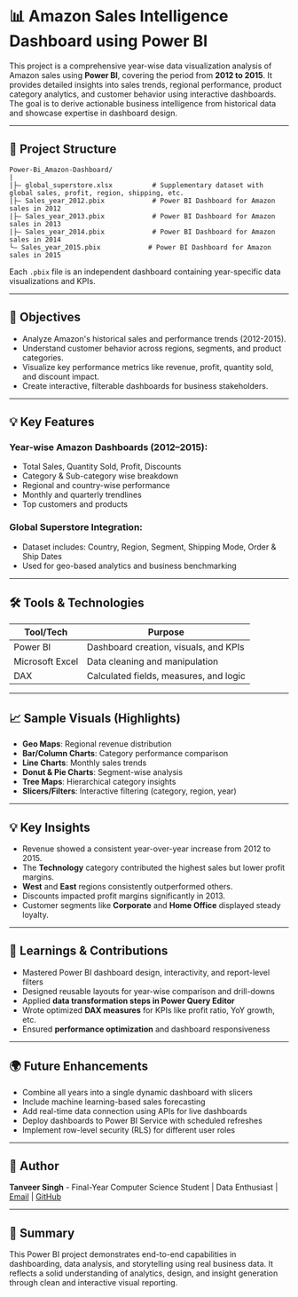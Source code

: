 # 📊 Amazon Sales Intelligence Dashboard using Power BI

This project is a comprehensive year-wise data visualization analysis of Amazon sales using **Power BI**, covering the period from **2012 to 2015**. It provides detailed insights into sales trends, regional performance, product category analytics, and customer behavior using interactive dashboards. The goal is to derive actionable business intelligence from historical data and showcase expertise in dashboard design.

---

## 📂 Project Structure

```
Power-Bi_Amazon-Dashboard/
|
|├— global_superstore.xlsx          # Supplementary dataset with global sales, profit, region, shipping, etc.
|├— Sales_year_2012.pbix            # Power BI Dashboard for Amazon sales in 2012
|├— Sales_year_2013.pbix            # Power BI Dashboard for Amazon sales in 2013
|├— Sales_year_2014.pbix            # Power BI Dashboard for Amazon sales in 2014
└— Sales_year_2015.pbix            # Power BI Dashboard for Amazon sales in 2015
```

Each `.pbix` file is an independent dashboard containing year-specific data visualizations and KPIs.

---

## 📌 Objectives

* Analyze Amazon's historical sales and performance trends (2012-2015).
* Understand customer behavior across regions, segments, and product categories.
* Visualize key performance metrics like revenue, profit, quantity sold, and discount impact.
* Create interactive, filterable dashboards for business stakeholders.

---

## 💡 Key Features

### Year-wise Amazon Dashboards (2012–2015):

* Total Sales, Quantity Sold, Profit, Discounts
* Category & Sub-category wise breakdown
* Regional and country-wise performance
* Monthly and quarterly trendlines
* Top customers and products

### Global Superstore Integration:

* Dataset includes: Country, Region, Segment, Shipping Mode, Order & Ship Dates
* Used for geo-based analytics and business benchmarking

---

## 🛠️ Tools & Technologies

| Tool/Tech       | Purpose                                |
| --------------- | -------------------------------------- |
| Power BI        | Dashboard creation, visuals, and KPIs  |
| Microsoft Excel | Data cleaning and manipulation         |
| DAX             | Calculated fields, measures, and logic |

---

## 📈 Sample Visuals (Highlights)

* **Geo Maps**: Regional revenue distribution
* **Bar/Column Charts**: Category performance comparison
* **Line Charts**: Monthly sales trends
* **Donut & Pie Charts**: Segment-wise analysis
* **Tree Maps**: Hierarchical category insights
* **Slicers/Filters**: Interactive filtering (category, region, year)

---

## 💡 Key Insights

* Revenue showed a consistent year-over-year increase from 2012 to 2015.
* The **Technology** category contributed the highest sales but lower profit margins.
* **West** and **East** regions consistently outperformed others.
* Discounts impacted profit margins significantly in 2013.
* Customer segments like **Corporate** and **Home Office** displayed steady loyalty.

---

## 🧠 Learnings & Contributions

* Mastered Power BI dashboard design, interactivity, and report-level filters
* Designed reusable layouts for year-wise comparison and drill-downs
* Applied **data transformation steps in Power Query Editor**
* Wrote optimized **DAX measures** for KPIs like profit ratio, YoY growth, etc.
* Ensured **performance optimization** and dashboard responsiveness

---

## 🌍 Future Enhancements

* Combine all years into a single dynamic dashboard with slicers
* Include machine learning-based sales forecasting
* Add real-time data connection using APIs for live dashboards
* Deploy dashboards to Power BI Service with scheduled refreshes
* Implement row-level security (RLS) for different user roles

---

## 👤 Author

**Tanveer Singh** - Final-Year Computer Science Student | Data Enthusiast |
[Email](mailto:tsbedi2604@gmail.com) | 
[GitHub](https://github.com/tanveerbedi)

---

## 🌟 Summary

This Power BI project demonstrates end-to-end capabilities in dashboarding, data analysis, and storytelling using real business data. It reflects a solid understanding of analytics, design, and insight generation through clean and interactive visual reporting.
